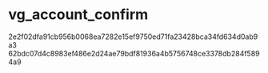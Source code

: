 # vg_account_confirm

2e2f02dfa91cb956b0068ea7282e15ef9750ed71fa23428bca34fd634d0ab9a3
62bdc07d4c8983ef486e2d24ae79bdf81936a4b5756748ce3378db284f5894a9
